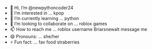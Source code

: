 - 👋 Hi, I’m @newpythoncoder24
- 👀 I’m interested in ... kpop
- 🌱 I’m currently learning ... python
- 💞️ I’m looking to collaborate on ... roblox games
- 📫 How to reach me ... roblox username Briarsnewalt message me
- 😄 Pronouns: ... she/her
- ⚡ Fun fact: ... fav food straberries

<!---
newpythoncoder24/newpythoncoder24 is a ✨ special ✨ repository because its `README.md` (this file) appears on your GitHub profile.
You can click the Preview link to take a look at your changes.
--->
